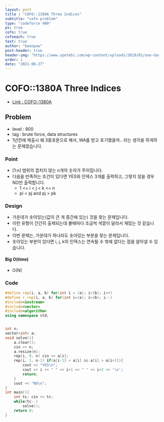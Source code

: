 ```yaml
---
layout: post
title : "COFO::1380A Three Indices"
subtitle: "cofo problem"
type: "codeforce 900"
ps: true
cofo: true
cofoeach: true
text: true
author: "beenpow"
post-header: true
header-img: "https://www.spotebi.com/wp-content/uploads/2019/01/one-day-day-one-workout-motivation-spotebi.jpg"
order: 1
date: "2021-08-27"
---
```

# COFO::1380A Three Indices
- [Link : COFO::1380A](https://codeforces.com/problemset/problem/1380/A)

## Problem 

- level : 900
- tag : brute force, data structures
- 1년전에 제출시 왜 3중포문으로 해서, WA를 받고 포기했을까.. 라는 생각을 하게하는 문제였습니다.

### Point
- [1:n] 범위의 겹치지 않는 n개의 숫자가 주어집니다.
- 다음을 만족하는 조건이 있다면 YES와 인덱스 3개를 출력하고, 그렇지 않을 경우 NO만 출력합니다.
  - 1 <= i < j < k <= n
  - pi < pj and pj > pk

### Design
- 가운데가 솟아있는(값이 큰 게 중간에 있는) 것을 찾는 문제입니다.
- 이런 유형이 간간히 출제되는데 볼때마다 조금씩 색깔이 달라서 재밌는 것 같습니다.
- 이번 문제는, 가운데가 하나라도 솟아있는 부분을 찾는 문제입니다.
- 솟아있는 부분이 있다면 i, j, k의 인덱스는 연속될 수 밖에 없다는 점을 알아낼 수 있습니다.

#### Big O(time)
- O(N)

### Code

```cpp
#define rep(i, a, b) for(int i = (a); i<(b); i++)
#define r_rep(i, a, b) for(int i=(a); i>(b); i--)
#include<iostream>
#include<vector>
#include<algorithm>
using namespace std;


int n;
vector<int> a;
void solve(){
    a.clear();
    cin >> n;
    a.resize(n);
    rep(i, 0, n) cin >> a[i];
    rep(i, 1, n-1) if(a[i-1] < a[i] && a[i] > a[i+1]){
        cout << "YES\n";
        cout << i << " " << i+1 << " " << i+2 << '\n';
        return;
    }
    cout << "NO\n";
}
int main(){
    int tc; cin >> tc;
    while(tc--)
        solve();
    return 0;
}
```
